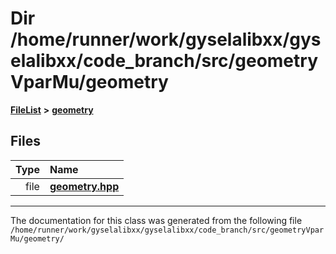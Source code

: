 

# Dir /home/runner/work/gyselalibxx/gyselalibxx/code\_branch/src/geometryVparMu/geometry



[**FileList**](files.md) **>** [**geometry**](dir_807bff9d645a62665fbe11aeed095652.md)












## Files

| Type | Name |
| ---: | :--- |
| file | [**geometry.hpp**](geometryVparMu_2geometry_2geometry_8hpp.md) <br> |



























































------------------------------
The documentation for this class was generated from the following file `/home/runner/work/gyselalibxx/gyselalibxx/code_branch/src/geometryVparMu/geometry/`

